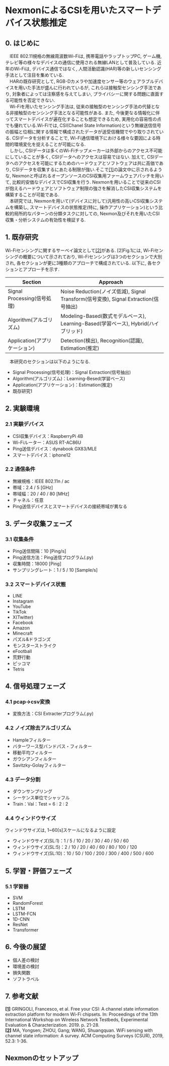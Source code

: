 # NexmonによるCSIを用いたスマートデバイス状態推定  
## 0. はじめに
　IEEE 802.11規格の無線周波数Wi-Fiは, 携帯電話やラップトップPC, ゲーム機, テレビ等の様々なデバイスの通信に使用される無線LANとして普及している. 近年のWi-Fiは, デバイス通信ではなく, 人間活動認識(HAR)等の新しいセンシング手法として注目を集めている.   
　HARの既存研究として, RGB-Dカメラや加速度センサー等のウェアラブルデバイスを用いた手法が盛んに行われているが, これらは接触型センシング手法であり, 対象者によっては注察感を与えてしまい, プライバシーに関する問題に直面する可能性を否定できない.   
　Wi-Fiを用いたセンシング手法は, 従来の接触型のセンシング手法の代替となる非接触型のセンシング手法となる可能性がある. また, 今後更なる情報化に伴ってスマートデバイスが遍在化することも想定できるため, 実用化の容易性の点でも優れている.Wi-Fiでは, CSI(Chanel State Information)という無線送信信号の振幅と位相に関する情報で構成されたデータが送受信機間でやり取りされている. CSIデータを分析することで, Wi-Fi通信環境下における様々な要因による時間的環境変化を捉えることが可能になる.   
　しかし, CSIデータは多くのWi-Fiチップメーカーは外部からのアクセス不可能にしていることが多く, CSIデータへのアクセスは容易ではない. 加えて, CSIデータへのアクセスを可能にするためのハードウェアとソフトウェアは共に高価であり, CSIデータを収集するにあたる制限が強い.そこで[[1]](https://github.com/haradakaito/NexmonCSI/blob/main/README.md#7-%E5%8F%82%E8%80%83%E6%96%87%E7%8C%AE)の論文中に示されるような, Nexmonと呼ばれるオープンソースのCSI収集用ファームウェアパッチを用いて, 比較的安価なデバイスでCSI収集を行う. Nexmonを用いることで従来のCSIが抱えるハードウェアとソフトウェア制限の強さを解消したCSI収集システムを構築することが可能である.   
　本研究では, Nexmonを用いて(デバイスに対して)汎用性の高いCSI収集システムを構築し, スマートデバイスの状態推定(特に, 操作アプリケーション)という比較的局所的なパターンの分類タスクに対しての, Nexmon及びそれを用いたCSI収集・分析システムの有効性を検証する.   

## 1. 既存研究
  Wi-Fiセンシングに関するサーベイ論文として[[2]](https://github.com/haradakaito/NexmonCSI/blob/main/README.md#7-%E5%8F%82%E8%80%83%E6%96%87%E7%8C%AE)がある. [2]Fig.1には, Wi-Fiセンシングの概要について示されており, Wi-Fiセンシングは3つのセクションで大別され, 各セクションが更に3種類のアプローチで構成されている. 以下に, 各セクションとアプローチを示す. 

| Section  | Approach |
| ------------- | ------------- |
| Signal Processing(信号処理) | Noise Reduction(ノイズ低減), Signal Transform(信号変換), Signal Extraction(信号抽出) |
| Algorithm(アルゴリズム)  | Modeling-Based(数式モデルベース), Learning-Based(学習ベース), Hybrid(ハイブリッド) |
| Application(アプリケーション)  | Detection(検出), Recognition(認識), Estimation(推定) |

　本研究のセクションは以下のようになる. 
- Signal Processing(信号処理)：Signal Extraction(信号抽出)
- Algorithm(アルゴリズム)：Learning-Besed(学習ベース)
- Application(アプリケーション)：Estimation(推定)
- 既存研究1  
  
## 2. 実験環境
### 2.1 実験デバイス  
- CSI収集デバイス：RaspberryPi 4B  
- Wi-Fiルーター：ASUS RT-AC86U  
- Ping送信デバイス：dynabook GX83/MLE
- スマートデバイス：iphone12
  
### 2.2 通信条件  
- 無線規格：IEEE 802.11n / ac
- 帯域：2.4 / 5 [GHz]
- 帯域幅：20 / 40 / 80 [MHz]
- チャネル：任意
- Ping送信デバイスとスマートデバイスの接続帯域が異なる

## 3. データ収集フェーズ
### 3.1 収集条件
- Ping送信間隔：10 [Ping/s]
- Ping送信方法：Ping送信プログラム(.py)
- 収集時間：18000 [Ping]
- サンプリングレート：1 / 5 / 10 [Sample/s]
    
### 3.2 スマートデバイス状態
- LINE
- Instagram
- YouTube
- TikTok
- X(Twitter)
- Facebook
- Amazon
- Minecraft
- パズル&ドラゴンズ
- モンスターストライク
- eFootball
- 荒野行動
- ピッコマ
- Tetris
  
## 4. 信号処理フェーズ
### 4.1 pcap→csv変換
- 変換方法：CSI Extracterプログラム(.py)

### 4.2 ノイズ除去アルゴリズム
- Hampleフィルター
- バターワース型バンドパス・フィルター
- 移動平均フィルター  
- ガウシアンフィルター
- Savitzky-Golayフィルター
  
### 4.3 データ分割
- ダウンサンプリング
- シーケンス単位でシャッフル
- Train：Val：Test = 6 : 2 : 2

### 4.4 ウィンドウサイズ
ウィンドウサイズは, 1~60[s]スケールになるように設定
- ウィンドウサイズ(SL:1)：1 / 5 / 10 / 20 / 30 / 40 / 50 / 60
- ウィンドウサイズ(SL:5)：2 / 10 / 20 / 40 / 60 / 80 / 100 / 120
- ウィンドウサイズ(SL:10)：10 / 50 / 100 / 200 / 300 / 400 / 500 / 600
  
## 5. 学習・評価フェーズ
### 5.1 学習器
- SVM
- RandomForest
- LSTM
- LSTM-FCN
- 1D-CNN
- ResNet
- Transformer

## 6. 今後の展望
- 個人差の検討
- 環境差の検討
- 損失関数
- ソフトラベル

## 7. 参考文献
**[[1]](https://dl.acm.org/doi/10.1145/3349623.3355477)** GRINGOLI, Francesco, et al. Free your CSI: A channel state information extraction platform for modern Wi-Fi chipsets. In: Proceedings of the 13th International Workshop on Wireless Network Testbeds, Experimental Evaluation & Characterization. 2019. p. 21-28.  
**[[2]](https://dl.acm.org/doi/abs/10.1145/3310194)** MA, Yongsen; ZHOU, Gang; WANG, Shuangquan. WiFi sensing with channel state information: A survey. ACM Computing Surveys (CSUR), 2019, 52.3: 1-36.

## Nexmonのセットアップ

